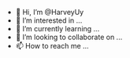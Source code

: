 - 👋 Hi, I’m @HarveyUy
- 👀 I’m interested in ...
- 🌱 I’m currently learning ...
- 💞️ I’m looking to collaborate on ...
- 📫 How to reach me ...

<!---
HarveyUy/HarveyUy is a ✨ special ✨ repository because its `README.md` (this file) appears on your GitHub profile.
You can click the Preview link to take a look at your changes.
--->
